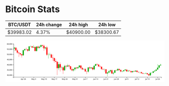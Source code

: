 # Bitcoin Stats

BTC/USDT|24h change|24h high|24h low|
|---|---|---|---|
|$39983.02|4.37%|$40900.00|$38300.67|

<img src="./chart.svg">
